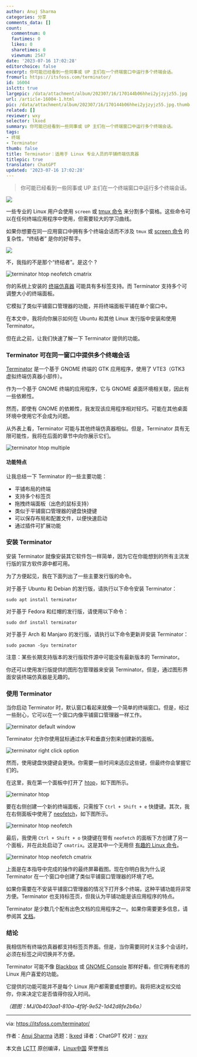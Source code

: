 ```yaml
---
author: Anuj Sharma
categories: 分享
comments_data: []
count:
  commentnum: 0
  favtimes: 0
  likes: 0
  sharetimes: 0
  viewnum: 2547
date: '2023-07-16 17:02:28'
editorchoice: false
excerpt: 你可能已经看到一些同事或 UP 主们在一个终端窗口中运行多个终端会话。
fromurl: https://itsfoss.com/terminator/
id: 16004
islctt: true
largepic: /data/attachment/album/202307/16/170144b06hhei2yjzyjz55.jpg
url: /article-16004-1.html
pic: /data/attachment/album/202307/16/170144b06hhei2yjzyjz55.jpg.thumb.jpg
related: []
reviewer: wxy
selector: lkxed
summary: 你可能已经看到一些同事或 UP 主们在一个终端窗口中运行多个终端会话。
tags:
- 终端
- Terminator
thumb: false
title: Terminator：适用于 Linux 专业人员的平铺终端仿真器
titlepic: true
translator: ChatGPT
updated: '2023-07-16 17:02:28'
---
```



> 
> 你可能已经看到一些同事或 UP 主们在一个终端窗口中运行多个终端会话。
> 
> 
> 


![](/data/attachment/album/202307/16/170144b06hhei2yjzyjz55.jpg)


一些专业的 Linux 用户会使用 `screen` 或 [tmux 命令](https://linuxhandbook.com/tmux/) 来分割多个窗格。这些命令可以在任何终端应用程序中使用，但需要较大的学习曲线。


如果你想要在同一应用窗口中拥有多个终端会话而不涉及 `tmux` 或 [screen 命令](https://linuxhandbook.com/screen-command/) 的复杂性，“终结者” 是你的好帮手。


![](/data/attachment/album/202307/16/170230nlkupbzbwxpyr5yu.gif)


不，我指的不是那个“终结者”。是这个 ?


![terminator htop neofetch cmatrix](/data/attachment/album/202307/16/170230stccrq4xhxqii0bc.png)


你的系统上安装的 [终端仿真器](https://itsfoss.com/linux-terminal-emulators/) 可能具有多标签支持。而 Terminator 支持多个可调整大小的终端面板。


它模拟了类似平铺窗口管理器的功能，并将终端面板平铺在单个窗口中。


在本文中，我将向你展示如何在 Ubuntu 和其他 Linux 发行版中安装和使用 Terminator。


但在此之前，让我们快速了解一下 Terminator 提供的功能。


### Terminator 可在同一窗口中提供多个终端会话


[Terminator](https://github.com/gnome-terminator/terminator) 是一个基于 GNOME 终端的 GTK 应用程序，使用了 VTE3（GTK3 虚拟终端仿真器小部件）。


作为一个基于 GNOME 终端的应用程序，它与 GNOME 桌面环境相关联，因此有一些依赖性。


然而，即使有 GNOME 的依赖性，我发现该应用程序相对轻巧。可能在其他桌面环境中使用它不会成为问题。


从外表上看，Terminator 可能与其他终端仿真器相似。但是，Terminator 具有无限可能性，我将在后面的章节中向你展示它们。


![terminator htop multiple](/data/attachment/album/202307/16/170231j0k2wdykz27wwy3k.png)


#### 功能特点


让我总结一下 Terminator 的一些主要功能：


* 平铺布局的终端
* 支持多个标签页
* 拖拽终端面板（出色的鼠标支持）
* 类似于平铺窗口管理器的键盘快捷键
* 可以保存布局和配置文件，以便快速启动
* 通过插件可扩展功能


### 安装 Terminator


安装 Terminator 就像安装其它软件包一样简单，因为它在你能想到的所有主流发行版的官方软件源中都可用。


为了方便起见，我在下面列出了一些主要发行版的命令。


对于基于 Ubuntu 和 Debian 的发行版，请执行以下命令安装 Terminator：



```
sudo apt install terminator

```

对于基于 Fedora 和红帽的发行版，请使用以下命令：



```
sudo dnf install terminator

```

对于基于 Arch 和 Manjaro 的发行版，请执行以下命令更新并安装 Terminator：



```
sudo pacman -Syu terminator

```

注意：某些长期支持版本的发行版软件源中可能没有最新版本的 Terminator。


你还可以使用发行版提供的图形包管理器来安装 Terminator。但是，通过图形界面安装终端仿真器是无趣的。


### 使用 Terminator


当你启动 Terminator 时，默认窗口看起来就像一个简单的终端窗口。但是，经过一些耐心，它可以在一个窗口内像平铺窗口管理器一样工作。


![terminator default window](/data/attachment/album/202307/16/170231h9gxjzgucoh9cdcc.png)


Terminator 允许你使用鼠标通过水平和垂直分割来创建新的面板。


![terminator right click option](/data/attachment/album/202307/16/170232y7j5wbmlx8wm81yp.png)


然而，使用键盘快捷键会更快。你需要一些时间来适应这些键，但最终你会掌握它们的。


在这里，我在第一个面板中打开了 [htop](https://itsfoss.com/use-htop/)，如下图所示。


![terminator htop](/data/attachment/album/202307/16/170233qmukmgxmbp44pmo8.png)


要在右侧创建一个新的终端面板，只需按下 `Ctrl + Shift + e` 快捷键。其次，我在右侧面板中使用了 [neofetch](https://itsfoss.com/using-neofetch/)，如下图所示。


![terminator htop neofetch](/data/attachment/album/202307/16/170233cxgfgmxhiir26i0f.png)


最后，我使用 `Ctrl + Shift + o` 快捷键在带有 `neofetch` 的面板下方创建了另一个面板，并在此处启动了 `cmatrix`。这是其中一个无用但 [有趣的 Linux 命令](https://itsfoss.com/funny-linux-commands/)。


![terminator htop neofetch cmatrix](/data/attachment/album/202307/16/170230stccrq4xhxqii0bc.png)


上面是在本指导中完成的操作的最终屏幕截图。现在你明白我为什么说 Terminator 在一个窗口中创建了类似平铺窗口管理器的环境了吧。


如果你需要在不安装平铺窗口管理器的情况下打开多个终端，这种平铺功能将非常方便。Terminator 也支持标签页，但我认为平铺功能是该应用程序的特点。


Terminator 是少数几个配有出色文档的应用程序之一。如果你需要更多信息，请参阅其 [文档](https://gnome-terminator.readthedocs.io/en/latest/)。


### 结论


我相信所有终端仿真器都支持标签页界面。但是，当你需要同时关注多个会话时，必须在标签之间切换并不方便。


Terminator 可能不像 [Blackbox](https://itsfoss.com/blackbox-terminal/) 或 [GNOME Console](https://itsfoss.com/gnome-console/) 那样好看。但它拥有老练的 Linux 用户喜爱的功能。


它提供的功能可能并不是每个 Linux 用户都需要或想要的。我将把决定权交给你，你来决定它是否值得你投入时间。


*（题图：MJ/0b403aa1-810a-4f9f-9e52-1d42d8fe2b6a）*




---


via: <https://itsfoss.com/terminator/>


作者：[Anuj Sharma](https://itsfoss.com/author/anuj/) 选题：[lkxed](https://github.com/lkxed) 译者：ChatGPT 校对：[wxy](https://github.com/wxy)


本文由 [LCTT](https://github.com/LCTT/TranslateProject) 原创编译，[Linux中国](https://linux.cn/) 荣誉推出